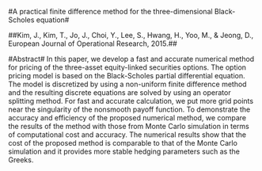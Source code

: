 #A practical finite difference method for the three-dimensional Black-Scholes equation#

##Kim, J., Kim, T., Jo, J., Choi, Y., Lee, S., Hwang, H., Yoo, M., & Jeong, D., European Journal of Operational Research, 2015.##

#Abstract#
In this paper, we develop a fast and accurate numerical method for pricing of the three-asset equity-linked securities options. The option pricing model is based on the Black-Scholes partial differential equation. The model is discretized by using a non-uniform finite difference method and the resulting discrete equations are solved by using an operator splitting method. For fast and accurate calculation, we put more grid points near the singularity of the nonsmooth payoff function. To demonstrate the accuracy and efficiency of the proposed numerical method, we compare the results of the method with those from Monte Carlo simulation in terms of computational cost and accuracy. The numerical results show that the cost of the proposed method is comparable to that of the Monte Carlo simulation and it provides more stable hedging parameters such as the Greeks.
